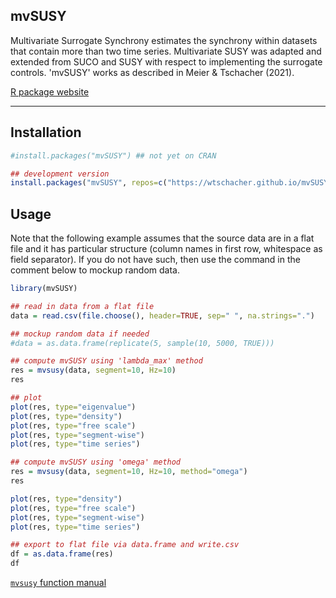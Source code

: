mvSUSY
----

Multivariate Surrogate Synchrony estimates the synchrony within datasets that contain more than two time series. Multivariate SUSY was adapted and extended from SUCO and SUSY with respect to implementing the surrogate controls. 'mvSUSY' works as described in Meier & Tschacher (2021).

[R package website](https://wtschacher.github.io/mvSUSY/)

----

Installation
----

```r
#install.packages("mvSUSY") ## not yet on CRAN

## development version
install.packages("mvSUSY", repos=c("https://wtschacher.github.io/mvSUSY/","https://cloud.r-project.org"))
```

Usage
----

Note that the following example assumes that the source data are in a flat file and it has particular structure (column names in first row, whitespace as field separator). If you do not have such, then use the command in the comment below to mockup random data.

```r
library(mvSUSY)

## read in data from a flat file
data = read.csv(file.choose(), header=TRUE, sep=" ", na.strings=".")

## mockup random data if needed
#data = as.data.frame(replicate(5, sample(10, 5000, TRUE)))

## compute mvSUSY using 'lambda_max' method
res = mvsusy(data, segment=10, Hz=10)
res

## plot
plot(res, type="eigenvalue")
plot(res, type="density")
plot(res, type="free scale")
plot(res, type="segment-wise")
plot(res, type="time series")

## compute mvSUSY using 'omega' method
res = mvsusy(data, segment=10, Hz=10, method="omega")
res

plot(res, type="density")
plot(res, type="free scale")
plot(res, type="segment-wise")
plot(res, type="time series")

## export to flat file via data.frame and write.csv
df = as.data.frame(res)
df
```

[`mvsusy` function manual](https://wtschacher.github.io/mvSUSY/library/mvSUSY/html/mvsusy.html)

